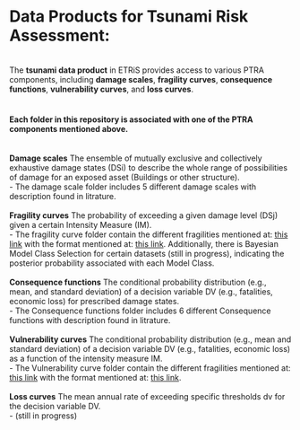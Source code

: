 # Data Products for Tsunami Risk Assessment:
<br>The **tsunami data product** in ETRiS provides access to various PTRA components, including **damage scales**, **fragility curves**, **consequence functions**, **vulnerability curves**, and **loss curves**.

#### <br>Each folder in this repository is associated with one of the PTRA components mentioned above.

<br>**Damage scales** The ensemble of mutually exclusive and collectively exhaustive damage states (DSi) to describe the whole range of possibilities of damage for an exposed asset (Buildings or other structure). <br>- The damage scale folder includes 5 different damage scales with description found in litrature.
<br><br>**Fragility curves** The probability of exceeding a given damage level (DSj) given a certain Intensity Measure (IM). <br>- The fragility curve folder contain the different fragilities mentioned at: [this link](https://github.com/eurotsunamirisk/etris_data_and_data_products/blob/main/etris_data_products/fragility_curves_table.csv) with the format mentioned at: [this link](https://github.com/eurotsunamirisk/etris_data_and_data_products/blob/main/etris_data_products/Fragility_Curves/ReadMe%20file%20for%20fragility%20data.pdf). Additionally, there is Bayesian Model Class Selection for certain datasets (still in progress), indicating the posterior probability associated with each Model Class. 
<br><br>**Consequence functions** The conditional probability distribution (e.g., mean, and standard deviation) of a decision variable DV (e.g., fatalities, economic loss) for prescribed damage states. <br>- The Consequence functions folder includes 6 different  Consequence functions with description found in litrature.
<br><br>**Vulnerability curves** The conditional probability distribution (e.g., mean and standard deviation) of a decision variable DV (e.g., fatalities, economic loss) as a function of the intensity measure IM. <br>- The Vulnerability curve folder contain the different fragilities mentioned at: [this link](https://github.com/eurotsunamirisk/etris_data_and_data_products/blob/main/etris_data_products/Vulnerability_curves_table.csv) with the format mentioned at: [this link](https://github.com/eurotsunamirisk/etris_data_and_data_products/blob/main/etris_data_products/Fragility_Curves/ReadMe%20file%20for%20Vulnerability%20data.pdf). 
<br><br>**Loss curves** The mean annual rate of exceeding specific thresholds dv for the decision variable DV. <br>- (still in progress)

